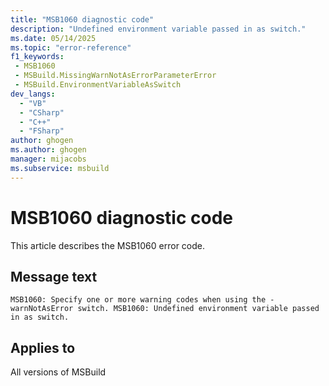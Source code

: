 ```yaml
---
title: "MSB1060 diagnostic code"
description: "Undefined environment variable passed in as switch."
ms.date: 05/14/2025
ms.topic: "error-reference"
f1_keywords:
 - MSB1060
 - MSBuild.MissingWarnNotAsErrorParameterError
 - MSBuild.EnvironmentVariableAsSwitch
dev_langs:
  - "VB"
  - "CSharp"
  - "C++"
  - "FSharp"
author: ghogen
ms.author: ghogen
manager: mijacobs
ms.subservice: msbuild
---
```


# MSB1060 diagnostic code

<!-- :::ErrorDefinitionDescription::: -->
<!-- :::editable-content name="introDescription"::: -->
This article describes the MSB1060 error code.
<!-- :::editable-content-end::: -->

## Message text

`MSB1060: Specify one or more warning codes when using the -warnNotAsError switch.
MSB1060: Undefined environment variable passed in as switch.`

<!-- :::editable-content name="postOutputDescription"::: -->
<!--
{StrBegin="MSBUILD : error MSB1060: "}
      UE: This happens if the user does something like "msbuild.exe -warnNotAsError:" without any codes.
      LOCALIZATION: The prefix "MSBUILD : error MSBxxxx:" should not be localized.

{StrBegin="MSBUILD : error MSB1060: "}
      UE: This error is shown when a user passes in an environment variable (including from a response file)
      but the environment variable is not defined.
-->
<!-- :::editable-content-end::: -->
<!-- :::ErrorDefinitionDescription-end::: -->

## Applies to

All versions of MSBuild
